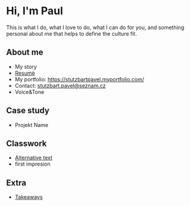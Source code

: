 # Hi, I'm Paul

This is what I do, what I love to do, what I can do for you, and something personal about me that helps to define the culture fit.

## About me

- My story
- [Resumé](04-experience)
- My portfolio: https://stutzbartpavel.myportfolio.com/
- Contact: stutzbart.pavel@seznam.cz
- Voice&Tone

## Case study

- Projekt Name

## Classwork

- [Alternative text](01-alternative-text/)
- first impresion

## Extra
- [Takeaways](takeaways)
